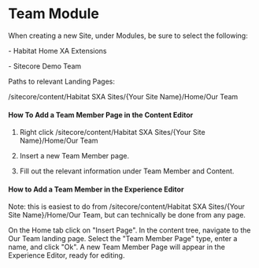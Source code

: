 # Team Module

When creating a new Site, under Modules, be sure to select the following:

\- Habitat Home XA Extensions

\- Sitecore Demo Team

Paths to relevant Landing Pages:

/sitecore/content/Habitat SXA Sites/{Your Site Name}/Home/Our Team

#### How To Add a Team Member Page in the Content Editor

1) Right click /sitecore/content/Habitat SXA Sites/{Your Site Name}/Home/Our Team

2) Insert a new Team Member page. 

3) Fill out the relevant information under Team Member and Content.

#### How to Add a Team Member in the Experience Editor

Note: this is easiest to do from /sitecore/content/Habitat SXA Sites/{Your Site Name}/Home/Our Team, but can technically be done from any page.

On the Home tab click on "Insert Page". In the content tree, navigate to the Our Team landing page. Select the "Team Member Page" type, enter a name, and click "Ok". A new Team Member Page will appear in the Experience Editor, ready for editing.

